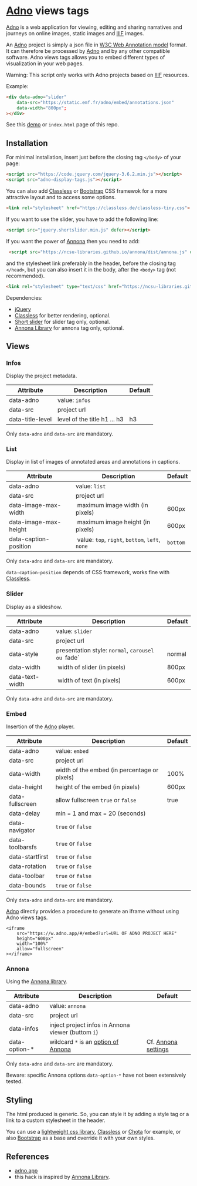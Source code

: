# [Adno](https://adno.app/) views tags 

[Adno](https://adno.app/) is a web application for viewing, editing and sharing narratives and journeys on online images, static images and [IIIF](https://iiif.io/) images.

An [Adno](https://adno.app/) project is simply a json file in [W3C Web Annotation model](https://www.w3.org/TR/annotation-model/) format. It can therefore be processed by [Adno](https://adno.app/) and by any other compatible software. Adno views tags allows you to embed different types of visualization in your web pages.

Warning: This script only works with Adno projects based on [IIIF](https://iiif.io/) resources.

Example: 

```html
<div data-adno="slider" 
    data-src="https://static.emf.fr/adno/embed/annotations.json"
    data-width="800px";
></div>
```

See this [demo](https://static.emf.fr/adno/views/) or `index.html` page of this repo.

## Installation

For minimal installation, insert just before the closing tag `</body>` of your page:

```html
<script src="https://code.jquery.com/jquery-3.6.2.min.js"></script>
<script src="adno-display-tags.js"></script>
```

You can also add [Classless](https://classless.de/) or [Bootstrap](https://getbootstrap.com/) CSS framewok for a more attractive layout and to access some options.

```html
<link rel="stylesheet" href="https://classless.de/classless-tiny.css">
```

If you want to use the slider, you have to add the following line:

```html
<script src="jquery.shortslider.min.js" defer></script>
```

If you want the power of [Annona]((https://ncsu-libraries.github.io/annona/)) then you need to add:

```html
 <script src="https://ncsu-libraries.github.io/annona/dist/annona.js" defer></script>
```

and the stylesheet link preferably in the header, before the closing tag `</head>`, but you can also insert it in the body, after the `<body>` tag (not recommended).

```html
<link rel="stylesheet" type="text/css" href="https://ncsu-libraries.github.io/annona/dist/annona.css">
```

Dependencies:

- [jQuery](https://jquery.com/)
- [Classless](https://classless.de/) for better rendering, optional.
- [Short slider](https://www.jqueryscript.net/slider/Generic-Slider-Carousel-Plugin-with-jQuery-Short-Slider.html) for slider tag only, optional.
- [Annona Library](https://ncsu-libraries.github.io/annona/) for annona tag only, optional.


## Views

### Infos

Display the project metadata.

| Attribute | Description | Default |
|-----------|-------------|---------|
| data-adno | value: `infos` | |
| data-src | project url  | |
| data-title-level | level of the title h1 ... h3  | h3 |

Only `data-adno` and `data-src` are mandatory.

### List

Display in list of images of annotated areas and annotations in captions.

| Attribute | Description | Default |
|-----------|-------------|---------|
| data-adno | value:  `list` | |
| data-src | project url | |
| data-image-max-width | maximum image width (in pixels) | 600px |
| data-image-max-height | maximum image height (in pixels) | 600px |
| data-caption-position | value: `top`, `right`, `bottom`, `left`, `none` | `bottom` |

Only `data-adno` and `data-src` are mandatory.

`data-caption-position` depends of CSS framework, works fine with [Classless](https://classless.de/).

### Slider

Display as a slideshow.

| Attribute | Description | Default |
|-----------|-------------|---------|
| data-adno | value: `slider` | |
| data-src | project url | |
| data-style | presentation style: `normal`, `carousel ou `fade` | normal |
| data-width | width of slider (in pixels) | 800px |
| data-text-width | width of text (in pixels) | 600px |

Only `data-adno` and `data-src` are mandatory.

### Embed

Insertion of the [Adno](https://adno.app/) player.

| Attribute | Description | Default |
|-----------|-------------|---------|
| data-adno | value: `embed` | |
| data-src | project url | |
| data-width | width of the embed (in percentage or pixels) | 100% |
| data-height | height of the embed (in pixels) | 600px |
| data-fullscreen | allow fullscreen `true` or `false` | true |
| data-delay | min = 1 and max = 20 (seconds) | |
| data-navigator | `true` or `false` | |
| data-toolbarsfs | `true` or `false` | |
| data-startfirst | `true` or `false` | |
| data-rotation | `true` or `false` | |
| data-toolbar | `true` or `false` | |
| data-bounds | `true` or `false` | |

Only `data-adno` and `data-src` are mandatory.

[Adno](https://adno.app/) directly provides a procedure to generate an iframe without using Adno views tags. 

```
<iframe
    src="https://w.adno.app/#/embed?url=URL OF ADNO PROJECT HERE"
    height="600px"
    width="100%"
    allow="fullscreen"
></iframe>
```

### Annona

Using the [Annona library](https://ncsu-libraries.github.io/annona/). 

| Attribute | Description | Default |
|-----------|-------------|---------|
| data-adno | value: `annona` | |
| data-src | project url | |
| data-infos | inject project infos in Annona viewer (buttom `i`) | |
| data-option-* | wildcard `*` is an [option of Annona](https://ncsu-libraries.github.io/annona/storyboard/#settings) | Cf. [Annona settings](https://ncsu-libraries.github.io/annona/storyboard/#settings) |  

Only `data-adno` and `data-src` are mandatory.

Beware: specific Annona options `data-option-*` have not been extensively tested. 

## Styling

The html produced is generic. So, you can style it by adding a style tag or a link to a custom stylesheet in the header. 

You can use a [lightweight css library](https://github.com/troxler/awesome-css-frameworks), [Classless](https://classless.de/) or [Chota](https://jenil.github.io/chota/) for example, or also [Bootstrap](https://getbootstrap.com/) as a base and override it with your own styles. 

## References 

- [adno.app](https://adno.app)
- this hack is inspired by [Annona Library](https://ncsu-libraries.github.io/annona/). 


